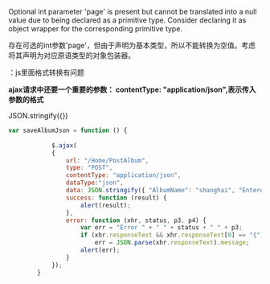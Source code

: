 Optional int parameter 'page' is present but cannot be translated into a null value due to being declared as a primitive type. Consider declaring it as object wrapper for the corresponding primitive type.

 存在可选的int参数'page'，但由于声明为基本类型，所以不能转换为空值。考虑将其声明为对应原语类型的对象包装器。 

：js里面格式转换有问题



 **ajax请求中还要一个重要的参数： contentType: "application/json",表示传入参数的格式** 

JSON.stringify({})

```javascript
var saveAlbumJson = function () {
          
            $.ajax(
            {
                url: "/Home/PostAlbum",
                type: "POST",
                contentType: "application/json",
                dataType:"json",
                data: JSON.stringify({ "AlbumName": "shanghai", "Entered": "5/9/2013" }),
                success: function (result) {
                    alert(result);
                },
                error: function (xhr, status, p3, p4) {
                    var err = "Error " + " " + status + " " + p3;
                    if (xhr.responseText && xhr.responseText[0] == "{")
                        err = JSON.parse(xhr.responseText).message;
                    alert(err);
                }
            });
        }
```

